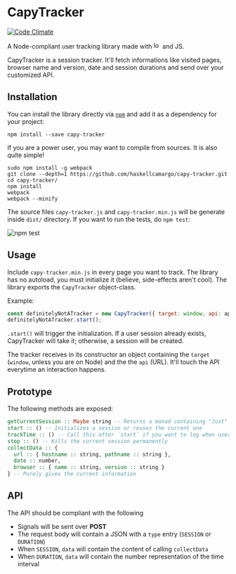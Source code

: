 # CapyTracker

[![Code Climate](https://codeclimate.com/github/haskellcamargo/capy-tracker/badges/gpa.svg)](https://codeclimate.com/github/haskellcamargo/capy-tracker)

A Node-compliant user tracking library made with <img src='https://cdn0.iconfinder.com/data/icons/small-n-flat/24/678087-heart-128.png' width='16' height='16' alt='love' /> and JS.

CapyTracker is a session tracker. It'll fetch informations like visited pages, browser name and version, date and session durations and send over your customized API.

## Installation

You can install the library directly via [`npm`](https://www.npmjs.com/package/capy-tracker) and add it as a dependency for your project:

`npm install --save capy-tracker`

If you are a power user, you may want to compile from sources. It is also quite simple!

```shell
sudo npm install -g webpack
git clone --depth=1 https://github.com/haskellcamargo/capy-tracker.git
cd capy-tracker/
npm install
webpack
webpack --minify
```

The source files `capy-tracker.js` and `capy-tracker.min.js` will be generate inside `dist/` directory.
If you want to run the tests, do `npm test`:

![npm test](http://i.imgur.com/VXz0vjl.png)

## Usage

Include `capy-tracker.min.js` in every page you want to track. The library has no autoload, you must initialize it (believe, side-effects aren't cool). The library exports the `CapyTracker` object-class.

Example:
```javascript
const definitelyNotATracker = new CapyTracker({ target: window, api: apiUrl });
definitelyNotATracker.start();
```

`.start()` will trigger the initialization. If a user session already exists, CapyTracker will take it; otherwise, a session will be created.

The tracker receives in its constructor an object containing the `target` (`window`, unless you are on Node) and the the `api` (URL). It'll touch the API everytime an interaction happens.

## Prototype

The following methods are exposed:

```haskell
getCurrentSession :: Maybe string -- Returns a monad containing "Just" the current session or "Nothing"
start :: () -- Initializes a session or reuses the current one
trackTime :: () -- Call this after `start` if you want to log when user quits your page
stop :: () -- Kills the current session permanently
collectData :: {
  url :: { hostname :: string, pathname :: string },
  date :: number,
  browser :: { name :: string, version :: string }
} -- Purely gives the current information
```

## API

The API should be compliant with the following

- Signals will be sent over **POST**
- The request body will contain a JSON with a `type` entry (`SESSION` or `DURATION`)
- When `SESSION`, `data` will contain the content of calling `collectData`
- When `DURATION`, `data` will contain the number representation of the time interval

